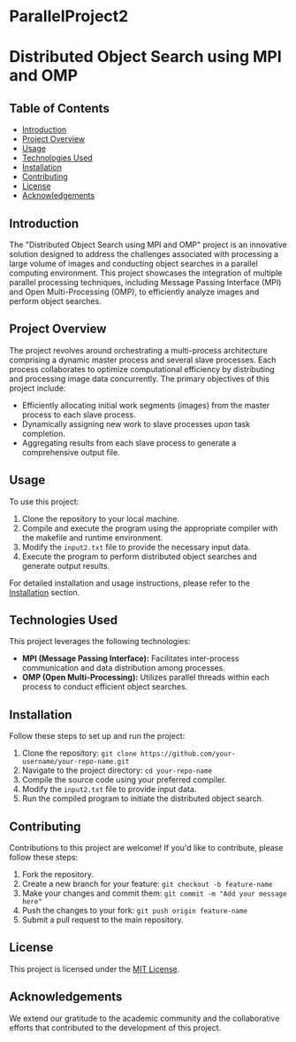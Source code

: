 # ParallelProject2
# Distributed Object Search using MPI and OMP

## Table of Contents

- [Introduction](#introduction)
- [Project Overview](#project-overview)
- [Usage](#usage)
- [Technologies Used](#technologies-used)
- [Installation](#installation)
- [Contributing](#contributing)
- [License](#license)
- [Acknowledgements](#acknowledgements)

## Introduction

The "Distributed Object Search using MPI and OMP" project is an innovative solution designed to address the challenges associated with processing a large volume of images and conducting object searches in a parallel computing environment. This project showcases the integration of multiple parallel processing techniques, including Message Passing Interface (MPI) and Open Multi-Processing (OMP), to efficiently analyze images and perform object searches.

## Project Overview

The project revolves around orchestrating a multi-process architecture comprising a dynamic master process and several slave processes. Each process collaborates to optimize computational efficiency by distributing and processing image data concurrently. The primary objectives of this project include:

- Efficiently allocating initial work segments (images) from the master process to each slave process.
- Dynamically assigning new work to slave processes upon task completion.
- Aggregating results from each slave process to generate a comprehensive output file.

## Usage

To use this project:

1. Clone the repository to your local machine.
2. Compile and execute the program using the appropriate compiler with the makefile and runtime environment.
3. Modify the `input2.txt` file to provide the necessary input data.
4. Execute the program to perform distributed object searches and generate output results.

For detailed installation and usage instructions, please refer to the [Installation](#installation) section.

## Technologies Used

This project leverages the following technologies:

- **MPI (Message Passing Interface):** Facilitates inter-process communication and data distribution among processes.
- **OMP (Open Multi-Processing):** Utilizes parallel threads within each process to conduct efficient object searches.

## Installation

Follow these steps to set up and run the project:

1. Clone the repository: `git clone https://github.com/your-username/your-repo-name.git`
2. Navigate to the project directory: `cd your-repo-name`
3. Compile the source code using your preferred compiler.
4. Modify the `input2.txt` file to provide input data.
5. Run the compiled program to initiate the distributed object search.

## Contributing

Contributions to this project are welcome! If you'd like to contribute, please follow these steps:

1. Fork the repository.
2. Create a new branch for your feature: `git checkout -b feature-name`
3. Make your changes and commit them: `git commit -m "Add your message here"`
4. Push the changes to your fork: `git push origin feature-name`
5. Submit a pull request to the main repository.

## License

This project is licensed under the [MIT License](LICENSE).

## Acknowledgements

We extend our gratitude to the academic community and the collaborative efforts that contributed to the development of this project.


